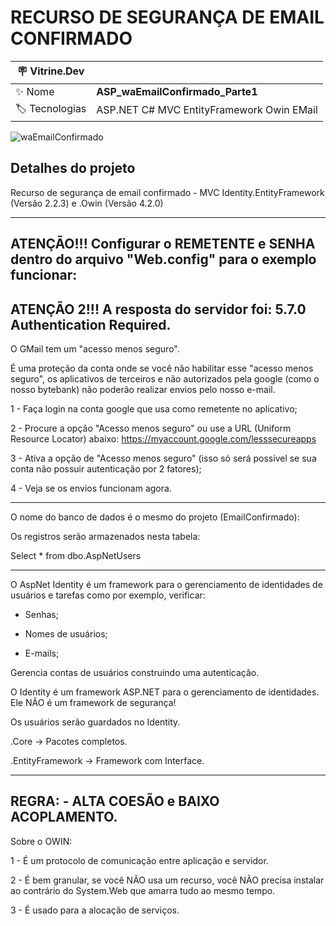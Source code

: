 <h1 align="left">RECURSO DE SEGURANÇA DE EMAIL CONFIRMADO</h1>

| :placard: Vitrine.Dev |  |
| -------------  | --- |
| :sparkles: Nome        | **ASP_waEmailConfirmado_Parte1**
| :label: Tecnologias | ASP.NET C# MVC EntityFramework Owin EMail

![waEmailConfirmado](https://user-images.githubusercontent.com/24603753/149820394-19c5b84e-2c72-4ff4-9e67-fbf43790ef8e.png#vitrinedev)

<h2 align="left">Detalhes do projeto</h2>

Recurso de segurança de email confirmado - MVC Identity.EntityFramework (Versão 2.2.3) e .Owin (Versão 4.2.0)

---------------------------------
ATENÇÃO!!! Configurar o REMETENTE e SENHA dentro do arquivo "Web.config" para o exemplo funcionar:
---------------------------------
ATENÇÃO 2!!! A resposta do servidor foi: 5.7.0 Authentication Required.
---------------------------------

O GMail tem um "acesso menos seguro". 

É uma proteção da conta onde se você não habilitar esse "acesso menos seguro", os aplicativos de terceiros e não autorizados pela google (como o nosso bytebank) não poderão realizar envios pelo nosso e-mail.

  1 - Faça login na conta google que usa como remetente no aplicativo;

  2 - Procure a opção "Acesso menos seguro" ou use a URL (Uniform Resource Locator) abaixo: 
         https://myaccount.google.com/lesssecureapps

  3 - Ativa a opção de "Acesso menos seguro" (isso só será possível se sua conta não possuir autenticação por 2 fatores);

  4 - Veja se os envios funcionam agora.

---------------------------------

O nome do banco de dados é o mesmo do projeto (EmailConfirmado):

Os registros serão armazenados nesta tabela:

   Select * from dbo.AspNetUsers

---------------------------------

O AspNet Identity é um framework para o gerenciamento de identidades de usuários e tarefas como por exemplo, verificar: 

- Senhas;

- Nomes de usuários;

- E-mails;


Gerencia contas de usuários construindo uma autenticação.

O Identity é um framework ASP.NET para o gerenciamento de identidades. Ele NÃO é um framework de segurança!

Os usuários serão guardados no Identity.

.Core -> Pacotes completos.

.EntityFramework -> Framework com Interface.

------------------------------------
REGRA: - ALTA COESÃO e BAIXO ACOPLAMENTO.
------------------------------------

Sobre o OWIN: 

  1 - É um protocolo de comunicação entre aplicação e servidor.

  2 - É bem granular, se você NÃO usa um recurso, você NÃO precisa instalar ao contrário do System.Web que amarra tudo ao mesmo tempo.

  3 - É usado para a alocação de serviços.
